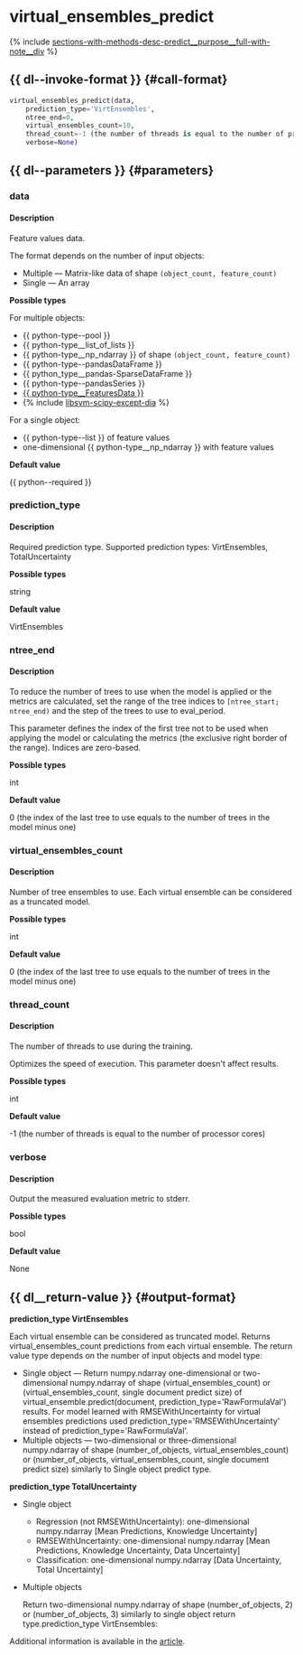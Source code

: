 # virtual_ensembles_predict

{% include [sections-with-methods-desc-predict__purpose__full-with-note__div](../_includes/work_src/reusage/predict__purpose__full-with-note__div.md) %}


## {{ dl--invoke-format }} {#call-format}

```python
virtual_ensembles_predict(data,
    prediction_type='VirtEnsembles',
    ntree_end=0,
    virtual_ensembles_count=10,
    thread_count=-1 (the number of threads is equal to the number of processor cores),
    verbose=None)
```

## {{ dl--parameters }} {#parameters}

### data

#### Description

Feature values data.

The format depends on the number of input objects:

- Multiple — Matrix-like data of shape `(object_count, feature_count)`
- Single — An array

**Possible types**

For multiple objects:

- {{ python-type--pool }}
- {{ python-type__list_of_lists }}
- {{ python-type__np_ndarray }} of shape `(object_count, feature_count)`
- {{ python-type--pandasDataFrame }}
- {{ python_type__pandas-SparseDataFrame }}
- {{ python-type--pandasSeries }}
- [{{ python-type__FeaturesData }}](../concepts/python-features-data__desc.md)
- {% include [libsvm-scipy-except-dia](../_includes/work_src/reusage-formats/scipy-except-dia.md) %}


For a single object:

- {{ python-type--list }} of feature values
- one-dimensional {{ python-type__np_ndarray }} with feature values

**Default value**

{{ python--required }}


### prediction_type

#### Description

Required prediction type. Supported prediction types: VirtEnsembles, TotalUncertainty

**Possible types**

string

**Default value**

VirtEnsembles


### ntree_end

#### Description

To reduce the number of trees to use when the model is applied or the metrics are calculated, set the range of the tree indices to `[ntree_start; ntree_end)` and the step of the trees to use to eval_period.

This parameter defines the index of the first tree not to be used when applying the model or calculating the metrics (the exclusive right border of the range). Indices are zero-based.

**Possible types**

int

**Default value**

0 (the index of the last tree to use equals to the number of trees in the model minus one)

### virtual_ensembles_count

#### Description

Number of tree ensembles to use. Each virtual ensemble can be considered as a truncated model.

**Possible types**

int

**Default value**

0 (the index of the last tree to use equals to the number of trees in the model minus one)


### thread_count

#### Description

The number of threads to use during the training.

Optimizes the speed of execution. This parameter doesn't affect results.

**Possible types**

int

**Default value**

-1 (the number of threads is equal to the number of processor cores)

### verbose

#### Description

Output the measured evaluation metric to stderr.

**Possible types**

bool

**Default value**

None



## {{ dl__return-value }} {#output-format}

**prediction_type VirtEnsembles**

Each virtual ensemble can be considered as truncated model. Returns virtual_ensembles_count predictions from each virtual ensemble. The return value type depends on the number of input objects and model type:

- Single object — Return numpy.ndarray one-dimensional or two-dimensional numpy.ndarray of shape (virtual_ensembles_count) or (virtual_ensembles_count, single document predict size) of virtual_ensemble.predict(document, prediction_type='RawFormulaVal') results. For model learned with RMSEWithUncertainty for virtual ensembles predictions used prediction_type='RMSEWithUncertainty' instead of prediction_type='RawFormulaVal'.
- Multiple objects — two-dimensional or three-dimensional numpy.ndarray of shape (number_of_objects, virtual_ensembles_count) or (number_of_objects, virtual_ensembles_count, single document predict size) similarly to Single object predict type.

**prediction_type TotalUncertainty**

- Single object
    - Regression (not RMSEWithUncertainty): one-dimensional numpy.ndarray [Mean Predictions, Knowledge Uncertainty]
    - RMSEWithUncertainty: one-dimensional numpy.ndarray [Mean Predictions, Knowledge Uncertainty, Data Uncertainty]
    - Classification: one-dimensional numpy.ndarray [Data Uncertainty, Total Uncertainty]

- Multiple objects

    Return two-dimensional numpy.ndarray of shape (number_of_objects, 2) or (number_of_objects, 3) similarly to single object return type.prediction_type VirtEnsembles:


Additional information is available in the [article](https://towardsdatascience.com/tutorial-uncertainty-estimation-with-catboost-255805ff217e).

